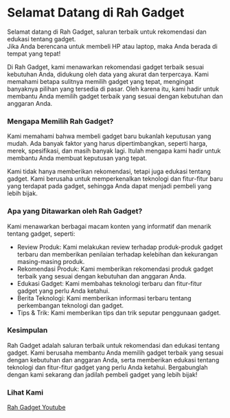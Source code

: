 # Selamat Datang di Rah Gadget<br>
Selamat datang di Rah Gadget, saluran terbaik untuk rekomendasi dan edukasi tentang gadget. <br> Jika Anda berencana untuk membeli HP atau laptop, maka Anda berada di tempat yang tepat!

Di Rah Gadget, kami menawarkan rekomendasi gadget terbaik sesuai kebutuhan Anda, didukung oleh data yang akurat dan terpercaya. Kami memahami betapa sulitnya memilih gadget yang tepat, mengingat banyaknya pilihan yang tersedia di pasar. Oleh karena itu, kami hadir untuk membantu Anda memilih gadget terbaik yang sesuai dengan kebutuhan dan anggaran Anda.<br>

### Mengapa Memilih Rah Gadget?<br>
Kami memahami bahwa membeli gadget baru bukanlah keputusan yang mudah. Ada banyak faktor yang harus dipertimbangkan, seperti harga, merek, spesifikasi, dan masih banyak lagi. Itulah mengapa kami hadir untuk membantu Anda membuat keputusan yang tepat.

Kami tidak hanya memberikan rekomendasi, tetapi juga edukasi tentang gadget. Kami berusaha untuk memperkenalkan teknologi dan fitur-fitur baru yang terdapat pada gadget, sehingga Anda dapat menjadi pembeli yang lebih bijak.

### Apa yang Ditawarkan oleh Rah Gadget?<br>
Kami menawarkan berbagai macam konten yang informatif dan menarik tentang gadget, seperti: <br>
- Review Produk: Kami melakukan review terhadap produk-produk gadget terbaru dan memberikan penilaian terhadap kelebihan dan kekurangan masing-masing produk.
- Rekomendasi Produk: Kami memberikan rekomendasi produk gadget terbaik yang sesuai dengan kebutuhan dan anggaran Anda.
- Edukasi Gadget: Kami membahas teknologi terbaru dan fitur-fitur gadget yang perlu Anda ketahui.
- Berita Teknologi: Kami memberikan informasi terbaru tentang perkembangan teknologi dan gadget.
- Tips & Trik: Kami memberikan tips dan trik seputar penggunaan gadget.

### Kesimpulan<br>
Rah Gadget adalah saluran terbaik untuk rekomendasi dan edukasi tentang gadget. Kami berusaha membantu Anda memilih gadget terbaik yang sesuai dengan kebutuhan dan anggaran Anda, serta memberikan edukasi tentang teknologi dan fitur-fitur gadget yang perlu Anda ketahui. Bergabunglah dengan kami sekarang dan jadilah pembeli gadget yang lebih bijak!

### Lihat Kami
<a href="https://www.youtube.com/@RahGadget">Rah Gadget Youtube</a>
